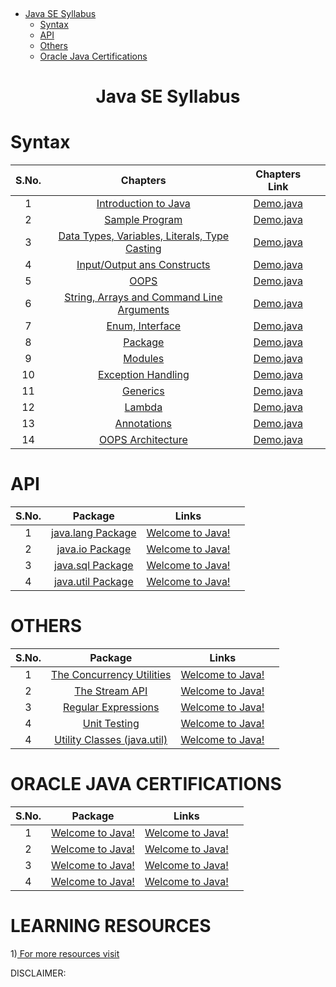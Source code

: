 <p align="center">

   <a align="center" href="https://www.hackerrank.com/ranjit_gohite">
<!--        <img height=85 width=200 src="https://www.hackerrank.com/wp-content/uploads/2018/08/hackerrank_logo.png"> -->
   </a>
 <p/>

<br/>

- [Java SE Syllabus](#Java-SE-Syllabus)
  - [Syntax](#syntax)
  - [API](#api)
  - [Others](#others)
  - [Oracle Java Certifications](#Oracle-Java-Certifications)

<h1 align="center">Java SE Syllabus</h1>                                             
                                             
# Syntax                                             

| S.No. |                                                                 Chapters                                                                 |                                                                                                                          Chapters Link                                                                                                                           |  |
| :---: | :--------------------------------------------------------------------------------------------------------------------------------------: | :--------------------------------------------------------------------------------------------------------------------------------------------------------------------------------------------------------------------------------------------------------------: | :----------------: |
|   1   | [Introduction to Java](https://github.com/rkpawar2001/JavaProgrammingVedisoft/tree/master/VediSoft/Chapter-1%20Introduction%20to%20Java) |                                                             [Demo.java](https://github.com/rkpawar2001/JavaProgrammingVedisoft/blob/master/VediSoft/Chapter-1%20Introduction%20to%20Java/Demo.java)                                                              |                    |
|   2   | [Sample Program](https://github.com/rkpawar2001/JavaProgrammingVedisoft/tree/master/VediSoft/Chapter-1%20Introduction%20to%20Java) |                                                             [Demo.java](https://github.com/rkpawar2001/JavaProgrammingVedisoft/blob/master/VediSoft/Chapter-1%20Introduction%20to%20Java/Demo.java)                                                              |                    |
|   3   | [Data Types, Variables, Literals, Type Casting](https://github.com/rkpawar2001/JavaProgrammingVedisoft/tree/master/VediSoft/Chapter-1%20Introduction%20to%20Java) |                                                             [Demo.java](https://github.com/rkpawar2001/JavaProgrammingVedisoft/blob/master/VediSoft/Chapter-1%20Introduction%20to%20Java/Demo.java)                                                              |                    |
|   4   | [Input/Output ans Constructs](https://github.com/rkpawar2001/JavaProgrammingVedisoft/tree/master/VediSoft/Chapter-1%20Introduction%20to%20Java) |                                                             [Demo.java](https://github.com/rkpawar2001/JavaProgrammingVedisoft/blob/master/VediSoft/Chapter-1%20Introduction%20to%20Java/Demo.java)                                                              |                    |
|   5   | [OOPS](https://github.com/rkpawar2001/JavaProgrammingVedisoft/tree/master/VediSoft/Chapter-1%20Introduction%20to%20Java) |                                                             [Demo.java](https://github.com/rkpawar2001/JavaProgrammingVedisoft/blob/master/VediSoft/Chapter-1%20Introduction%20to%20Java/Demo.java)                                                              |                    |
|   6   | [String, Arrays and Command Line Arguments](https://github.com/rkpawar2001/JavaProgrammingVedisoft/tree/master/VediSoft/Chapter-1%20Introduction%20to%20Java) |                                                             [Demo.java](https://github.com/rkpawar2001/JavaProgrammingVedisoft/blob/master/VediSoft/Chapter-1%20Introduction%20to%20Java/Demo.java)                                                              |                    |
|   7   | [Enum, Interface](https://github.com/rkpawar2001/JavaProgrammingVedisoft/tree/master/VediSoft/Chapter-1%20Introduction%20to%20Java) |                                                             [Demo.java](https://github.com/rkpawar2001/JavaProgrammingVedisoft/blob/master/VediSoft/Chapter-1%20Introduction%20to%20Java/Demo.java)                                                              |                    |
|   8   | [Package](https://github.com/rkpawar2001/JavaProgrammingVedisoft/tree/master/VediSoft/Chapter-1%20Introduction%20to%20Java) |                                                             [Demo.java](https://github.com/rkpawar2001/JavaProgrammingVedisoft/blob/master/VediSoft/Chapter-1%20Introduction%20to%20Java/Demo.java)                                                              |                    |
|   9   | [Modules](https://github.com/rkpawar2001/JavaProgrammingVedisoft/tree/master/VediSoft/Chapter-1%20Introduction%20to%20Java) |                                                             [Demo.java](https://github.com/rkpawar2001/JavaProgrammingVedisoft/blob/master/VediSoft/Chapter-1%20Introduction%20to%20Java/Demo.java)                                                              |                    |
|   10   | [Exception Handling](https://github.com/rkpawar2001/JavaProgrammingVedisoft/tree/master/VediSoft/Chapter-1%20Introduction%20to%20Java) |                                                             [Demo.java](https://github.com/rkpawar2001/JavaProgrammingVedisoft/blob/master/VediSoft/Chapter-1%20Introduction%20to%20Java/Demo.java)                                                              |                    |
|   11   | [Generics](https://github.com/rkpawar2001/JavaProgrammingVedisoft/tree/master/VediSoft/Chapter-1%20Introduction%20to%20Java) |                                                             [Demo.java](https://github.com/rkpawar2001/JavaProgrammingVedisoft/blob/master/VediSoft/Chapter-1%20Introduction%20to%20Java/Demo.java)                                                              |                    |
|   12   | [Lambda](https://github.com/rkpawar2001/JavaProgrammingVedisoft/tree/master/VediSoft/Chapter-1%20Introduction%20to%20Java) |                                                             [Demo.java](https://github.com/rkpawar2001/JavaProgrammingVedisoft/blob/master/VediSoft/Chapter-1%20Introduction%20to%20Java/Demo.java)                                                              |                    |
|   13   | [Annotations](https://github.com/rkpawar2001/JavaProgrammingVedisoft/tree/master/VediSoft/Chapter-1%20Introduction%20to%20Java) |                                                             [Demo.java](https://github.com/rkpawar2001/JavaProgrammingVedisoft/blob/master/VediSoft/Chapter-1%20Introduction%20to%20Java/Demo.java)                                                              |                    |
|   14   | [OOPS Architecture](https://github.com/rkpawar2001/JavaProgrammingVedisoft/tree/master/VediSoft/Chapter-1%20Introduction%20to%20Java) |                                                             [Demo.java](https://github.com/rkpawar2001/JavaProgrammingVedisoft/blob/master/VediSoft/Chapter-1%20Introduction%20to%20Java/Demo.java)                                                              |                    |




# API

|          S.No.          |                                                            Package                                                            |                                                                                                                                                                                                Links                                                  |    |
| :-------------------------: | :-----------------------------------------------------------------------------------------------------------------------------: | :------------------------------------------------------------------------------------------------------------------------------------------------------------------------------------------------------------------------------------------------------: | :----------------: |
|        1         |                            [java.lang Package](https://www.hackerrank.com/challenges/welcome-to-java)                            |         [Welcome to Java!](https://www.hackerrank.com/challenges/welcome-to-java)                              |                    |
|        2         |                            [java.io Package](https://www.hackerrank.com/challenges/welcome-to-java)                            |         [Welcome to Java!](https://www.hackerrank.com/challenges/welcome-to-java)                              |                    |
|        3         |                            [java.sql Package](https://www.hackerrank.com/challenges/welcome-to-java)                            |         [Welcome to Java!](https://www.hackerrank.com/challenges/welcome-to-java)                              |                    |
|        4         |                            [java.util Package](https://www.hackerrank.com/challenges/welcome-to-java)                            |         [Welcome to Java!](https://www.hackerrank.com/challenges/welcome-to-java)                              |                    |


# OTHERS

|          S.No.          |                                                            Package                                                            |                                                                                                                                                                                                Links                                                  |    |
| :-------------------------: | :-----------------------------------------------------------------------------------------------------------------------------: | :------------------------------------------------------------------------------------------------------------------------------------------------------------------------------------------------------------------------------------------------------: | :----------------: |
|        1         |                            [The Concurrency Utilities](https://www.hackerrank.com/challenges/welcome-to-java)                            |         [Welcome to Java!](https://www.hackerrank.com/challenges/welcome-to-java)                              |                    |
|        2         |                            [The Stream API](https://www.hackerrank.com/challenges/welcome-to-java)                            |         [Welcome to Java!](https://www.hackerrank.com/challenges/welcome-to-java)                              |                    |
|        3         |                            [Regular Expressions](https://www.hackerrank.com/challenges/welcome-to-java)                            |         [Welcome to Java!](https://www.hackerrank.com/challenges/welcome-to-java)                              |                    |
|        4         |                            [Unit Testing](https://www.hackerrank.com/challenges/welcome-to-java)                            |         [Welcome to Java!](https://www.hackerrank.com/challenges/welcome-to-java)                              |                    |
|        4         |                            [Utility Classes (java.util)](https://www.hackerrank.com/challenges/welcome-to-java)                            |         [Welcome to Java!](https://www.hackerrank.com/challenges/welcome-to-java)                              |                    |




# ORACLE JAVA CERTIFICATIONS

|          S.No.          |                                                            Package                                                            |                                                                                                                                                                                                Links                                                  |    |
| :-------------------------: | :-----------------------------------------------------------------------------------------------------------------------------: | :------------------------------------------------------------------------------------------------------------------------------------------------------------------------------------------------------------------------------------------------------: | :----------------: |
|        1         |                            [Welcome to Java!](https://www.hackerrank.com/challenges/welcome-to-java)                            |         [Welcome to Java!](https://www.hackerrank.com/challenges/welcome-to-java)                              |                    |
|        2         |                            [Welcome to Java!](https://www.hackerrank.com/challenges/welcome-to-java)                            |         [Welcome to Java!](https://www.hackerrank.com/challenges/welcome-to-java)                              |                    |
|        3         |                            [Welcome to Java!](https://www.hackerrank.com/challenges/welcome-to-java)                            |         [Welcome to Java!](https://www.hackerrank.com/challenges/welcome-to-java)                              |                    |
|        4         |                            [Welcome to Java!](https://www.hackerrank.com/challenges/welcome-to-java)                            |         [Welcome to Java!](https://www.hackerrank.com/challenges/welcome-to-java)                              |                    |



# LEARNING RESOURCES

1)[ For more resources visit ](https://ranjitgohite.tech/)



DISCLAIMER: 
